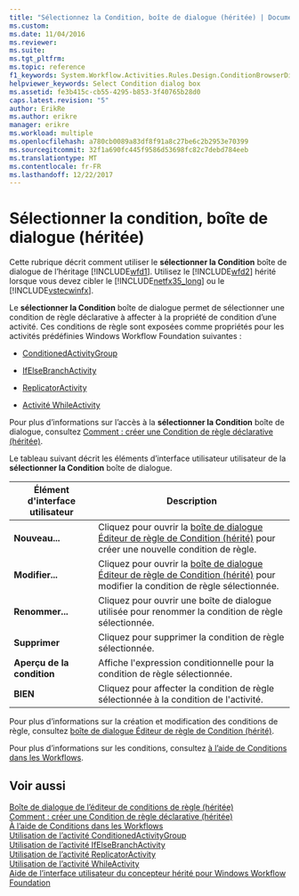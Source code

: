 ```yaml
---
title: "Sélectionnez la Condition, boîte de dialogue (héritée) | Documents Microsoft"
ms.custom: 
ms.date: 11/04/2016
ms.reviewer: 
ms.suite: 
ms.tgt_pltfrm: 
ms.topic: reference
f1_keywords: System.Workflow.Activities.Rules.Design.ConditionBrowserDialog.UI
helpviewer_keywords: Select Condition dialog box
ms.assetid: fe3b415c-cb55-4295-b853-3f40765b28d0
caps.latest.revision: "5"
author: ErikRe
ms.author: erikre
manager: erikre
ms.workload: multiple
ms.openlocfilehash: a780cb0089a83df8f91a8c27be6c2b2953e70399
ms.sourcegitcommit: 32f1a690fc445f9586d53698fc82c7debd784eeb
ms.translationtype: MT
ms.contentlocale: fr-FR
ms.lasthandoff: 12/22/2017
---
```

# <a name="select-condition-dialog-box-legacy"></a>Sélectionner la condition, boîte de dialogue (héritée)
Cette rubrique décrit comment utiliser le **sélectionner la Condition** boîte de dialogue de l’héritage [!INCLUDE[wfd1](../workflow-designer/includes/wfd1_md.md)]. Utilisez le [!INCLUDE[wfd2](../workflow-designer/includes/wfd2_md.md)] hérité lorsque vous devez cibler le [!INCLUDE[netfx35_long](../workflow-designer/includes/netfx35_long_md.md)] ou le [!INCLUDE[vstecwinfx](../workflow-designer/includes/vstecwinfx_md.md)].  
  
 Le **sélectionner la Condition** boîte de dialogue permet de sélectionner une condition de règle déclarative à affecter à la propriété de condition d’une activité. Ces conditions de règle sont exposées comme propriétés pour les activités prédéfinies Windows Workflow Foundation suivantes :  
  
-   [ConditionedActivityGroup](http://go.microsoft.com/fwlink?LinkID=65017)  
  
-   [IfElseBranchActivity](http://go.microsoft.com/fwlink?LinkID=65034)  
  
-   [ReplicatorActivity](http://go.microsoft.com/fwlink?LinkID=65039)  
  
-   [Activité WhileActivity](http://go.microsoft.com/fwlink?LinkID=65049)  
  
 Pour plus d’informations sur l’accès à la **sélectionner la Condition** boîte de dialogue, consultez [Comment : créer une Condition de règle déclarative (héritée)](../workflow-designer/how-to-create-a-declarative-rule-condition-legacy.md).  
  
 Le tableau suivant décrit les éléments d’interface utilisateur utilisateur de la **sélectionner la Condition** boîte de dialogue.  
  
|Élément d'interface utilisateur|Description|  
|----------------|-----------------|  
|**Nouveau...**|Cliquez pour ouvrir la [boîte de dialogue Éditeur de règle de Condition (hérité)](../workflow-designer/rule-condition-editor-dialog-box-legacy.md) pour créer une nouvelle condition de règle.|  
|**Modifier...**|Cliquez pour ouvrir la [boîte de dialogue Éditeur de règle de Condition (hérité)](../workflow-designer/rule-condition-editor-dialog-box-legacy.md) pour modifier la condition de règle sélectionnée.|  
|**Renommer...**|Cliquez pour ouvrir une boîte de dialogue utilisée pour renommer la condition de règle sélectionnée.|  
|**Supprimer**|Cliquez pour supprimer la condition de règle sélectionnée.|  
|**Aperçu de la condition**|Affiche l'expression conditionnelle pour la condition de règle sélectionnée.|  
|**BIEN**|Cliquez pour affecter la condition de règle sélectionnée à la condition de l'activité.|  
  
 Pour plus d’informations sur la création et modification des conditions de règle, consultez [boîte de dialogue Éditeur de règle de Condition (hérité)](../workflow-designer/rule-condition-editor-dialog-box-legacy.md).  
  
 Pour plus d’informations sur les conditions, consultez [à l’aide de Conditions dans les Workflows](http://go.microsoft.com/fwlink?LinkID=65009).  
  
## <a name="see-also"></a>Voir aussi  
 [Boîte de dialogue de l’éditeur de conditions de règle (héritée)](../workflow-designer/rule-condition-editor-dialog-box-legacy.md)   
 [Comment : créer une Condition de règle déclarative (héritée)](../workflow-designer/how-to-create-a-declarative-rule-condition-legacy.md)   
 [À l’aide de Conditions dans les Workflows](http://go.microsoft.com/fwlink?LinkID=65009)   
 [Utilisation de l’activité ConditionedActivityGroup](http://go.microsoft.com/fwlink?LinkID=65066)   
 [Utilisation de l’activité IfElseBranchActivity](http://go.microsoft.com/fwlink?LinkID=65075)   
 [Utilisation de l’activité ReplicatorActivity](http://go.microsoft.com/fwlink?LinkID=65080)   
 [Utilisation de l’activité WhileActivity](http://go.microsoft.com/fwlink?LinkID=65091)   
 [Aide de l’interface utilisateur du concepteur hérité pour Windows Workflow Foundation](../workflow-designer/legacy-designer-for-windows-workflow-foundation-ui-help.md)